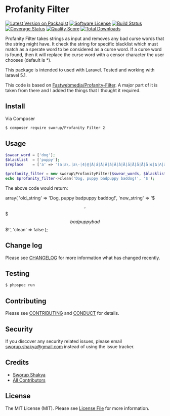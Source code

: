 # Profanity Filter

[![Latest Version on Packagist][ico-version]][link-packagist]
[![Software License][ico-license]](LICENSE.md)
[![Build Status][ico-travis]][link-travis]
[![Coverage Status][ico-scrutinizer]][link-scrutinizer]
[![Quality Score][ico-code-quality]][link-code-quality]
[![Total Downloads][ico-downloads]][link-downloads]

Profanity Filter takes strings as input and removes any bad curse words that the string might have. It check the string for specific blacklist which must match as a sperate word to be considered as a curse word. If a curse word is found, then it will replace the curse word with a censor character the user chooses (default is *).

This package is intended to used with Laravel. Tested and working with laravel 5.1.

This code is based on [Fastwebmedia/Profanity-Filter](https://github.com/fastwebmedia/Profanity-Filter). A major part of it is taken from there and I added the things that I thought it required.

## Install

Via Composer

``` bash
$ composer require sworup/Profanity Filter 2
```

## Usage

``` php
$swear_word = ['dog'];
$blacklist  = ['puppy'];
$replace    = ['a' => '(a|a\.|a\-|4|@|Á|á|À|Â|à|Â|â|Ä|ä|Ã|ã|Å|å|α|Δ|Λ|λ)'];

$profanity_filter = new sworup\ProfanityFilter($swear_words, $blacklist, $replace);
echo $profanity_filter->clean('Dog, puppy badpuppy baddog!', '$');

```

The above code would return:


array(
    'old_string' => 'Dog, puppy badpuppy baddog!',
    'new_string' => '$$$, $$$$$ badpuppy bad$$$!',
    'clean'      => false
);


## Change log

Please see [CHANGELOG](CHANGELOG.md) for more information what has changed recently.

## Testing

``` bash
$ phpspec run
```

## Contributing

Please see [CONTRIBUTING](CONTRIBUTING.md) and [CONDUCT](CONDUCT.md) for details.

## Security

If you discover any security related issues, please email sworup.shakya@gmail.com instead of using the issue tracker.

## Credits

- [Sworup Shakya][link-author]
- [All Contributors][link-contributors]

## License

The MIT License (MIT). Please see [License File](LICENSE.md) for more information.

[ico-version]: https://img.shields.io/packagist/v/sworup/profanityfilter.svg?style=flat-square
[ico-license]: https://img.shields.io/badge/license-MIT-brightgreen.svg?style=flat-square
[ico-travis]: https://img.shields.io/travis/sworup/ProfanityFilter/master.svg?style=flat-square
[ico-scrutinizer]: https://img.shields.io/scrutinizer/coverage/g/sworup/ProfanityFilter.svg?style=flat-square
[ico-code-quality]: https://img.shields.io/scrutinizer/g/sworup/ProfanityFilter.svg?style=flat-square
[ico-downloads]: https://img.shields.io/packagist/dt/sworup/profanityfilter.svg?style=flat-square

[link-packagist]: https://packagist.org/packages/sworup/profanityfilter
[link-travis]: https://travis-ci.org/sworup/ProfanityFilter
[link-scrutinizer]: https://scrutinizer-ci.com/g/sworup/ProfanityFilter/code-structure
[link-code-quality]: https://scrutinizer-ci.com/g/sworup/ProfanityFilter
[link-downloads]: https://packagist.org/packages/sworup/profanityfilter
[link-author]: https://github.com/sworup
[link-contributors]: ../../contributors
